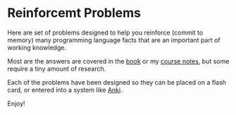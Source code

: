 # Reinforcemt Problems

Here are set of problems designed to help you reinforce (commit to memory) many programming language facts that are an important part of working knowledge.

Most are the answers are covered in the [book](http://rtoal.github.io/ple/) or my [course notes](https://cs.lmu.edu/~ray/classes/pl/), but some require a tiny amount of research.

Each of the problems have been designed so they can be placed on a flash card, or entered into a system like [Anki](https://apps.ankiweb.net/).

Enjoy!
